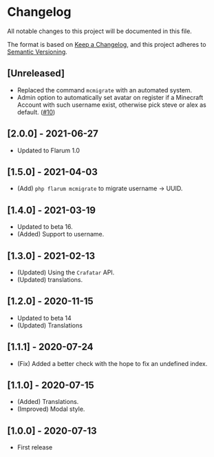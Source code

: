 # Changelog

All notable changes to this project will be documented in this file.

The format is based on [Keep a Changelog](https://keepachangelog.com/en/1.0.0/),
and this project adheres to [Semantic Versioning](https://semver.org/spec/v2.0.0.html).

## [Unreleased]

- Replaced the command `mcmigrate` with an automated system.
- Admin option to automatically set avatar on register if a Minecraft Account with such username exist, otherwise pick steve or alex as default. ([#10](https://github.com/Nearata/flarum-ext-minecraft-avatars/issues/10))

## [2.0.0] - 2021-06-27

- Updated to Flarum 1.0

## [1.5.0] - 2021-04-03

- (Add) `php flarum mcmigrate` to migrate username -> UUID.

## [1.4.0] - 2021-03-19

- Updated to beta 16.
- (Added) Support to username.

## [1.3.0] - 2021-02-13

- (Updated) Using the `Crafatar` API.
- (Updated) translations.

## [1.2.0] - 2020-11-15

- Updated to beta 14
- (Updated) Translations

## [1.1.1] - 2020-07-24

- (Fix) Added a better check with the hope to fix an undefined index.

## [1.1.0] - 2020-07-15

- (Added) Translations.
- (Improved) Modal style.

## [1.0.0] - 2020-07-13

- First release
